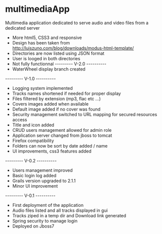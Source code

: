 multimediaApp
=============

Multimedia application dedicated to serve audio and video files from a dedicated server

 - More html5, CSS3 and responsive
 - Design has been taken from http://luiszuno.com/blog/downloads/modus-html-template/
 - Directories are now listed using JSON format
 - User is looged in both directories
 - Not fully functionnal
  --------- V-2.0 ----------
 - WaterWheel display branch created
 
 --------- V-1.0 ----------
 - Logging system implemented
 - Tracks names shortened if needed for proper display
 - Files filtered by extension (mp3, flac etc ...)
 - Covers images added when available
 - Default image added if no cover was found
 - Security management switched to URL mapping for secured resources access
 - Title and icon added
 - CRUD users management allowed for admin role
 - Application server changed from jboss to tomcat
 - Firefox compatibility
 - Folders can now be sort by date added / name
 - UI improvements, css3 features added
   
  --------- V-0.2 ----------
 - Users management improved
 - Basic login log added
 - Grails version upgraded to 2.1.1
 - Minor UI improvement
  
  --------- V-0.1 ----------
- First deployment of the application
- Audio files listed and all tracks displayed in gui
- Tracks ziped in a temp dir and Download link generated 
- Spring security to manage login
- Deployed on Jboss7
